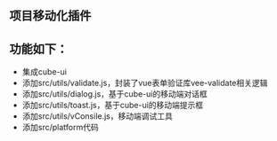 ## 项目移动化插件

## 功能如下：

* 集成cube-ui
* 添加src/utils/validate.js，封装了vue表单验证库vee-validate相关逻辑
* 添加src/utils/dialog.js，基于cube-ui的移动端对话框
* 添加src/utils/toast.js，基于cube-ui的移动端提示框
* 添加src/utils/vConsile.js，移动端调试工具
* 添加src/platform代码